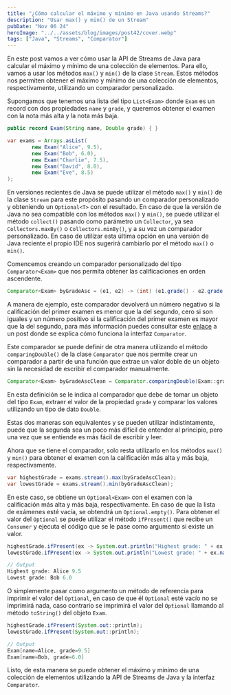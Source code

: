 ```yaml
---
title: "¿Cómo calcular el máximo y mínimo en Java usando Streams?"
description: "Usar max() y min() de un Stream"
pubDate: "Nov 06 24"
heroImage: "../../assets/blog/images/post42/cover.webp"
tags: ["Java", "Streams", "Comparator"]
---
```


En este post vamos a ver cómo usar la API de Streams de Java para calcular el máximo y mínimo de una colección de elementos. Para ello, vamos a usar los métodos `max()` y `min()` de la clase `Stream`. Estos métodos nos permiten obtener el máximo y mínimo de una colección de elementos, respectivamente, utilizando un comparador personalizado.

Supongamos que tenemos una lista del tipo `List<Exam>` donde `Exam` es un record con dos propiedades `name` y `grade`, y queremos obtener el examen con la nota más alta y la nota más baja. 

```java
public record Exam(String name, Double grade) { }
```

```java
var exams = Arrays.asList(
        new Exam("Alice", 9.5),
        new Exam("Bob", 6.0),
        new Exam("Charlie", 7.5),
        new Exam("David", 8.0),
        new Exam("Eve", 8.5)
);
```

En versiones recientes de Java se puede utilizar el método `max()` y `min()` de la clase `Stream` para este propósito pasando un comparador personalizado y obteniendo un `Optional<T>` con el resultado. En caso de que la versión de Java no sea compatible con los métodos `max()` y `min()`, se puede utilizar el método `collect()` pasando como parámetro un `Collector`, ya sea `Collectors.maxBy()` o `Collectors.minBy()`, y a su vez un comparador personalizado. En caso de utilizar esta última opción en una versión de Java reciente el propio IDE nos sugerirá cambiarlo por el método `max()` o `min()`.

Comencemos creando un comparador personalizado del tipo `Comparator<Exam>` que nos permita obtener las calificaciones en orden ascendente.

```java
Comparator<Exam> byGradeAsc = (e1, e2) -> (int) (e1.grade() - e2.grade());
```

A manera de ejemplo, este comparador devolverá un número negativo si la calificación del primer examen es menor que la del segundo, cero si son iguales y un número positivo si la calificación del primer examen es mayor que la del segundo, para más información puedes consultar este [enlace](https://asjordi.dev/blog/como-funciona-comparator-en-java) a un post donde se explica cómo funciona la interfaz `Comparator`.

Este comparador se puede definir de otra manera utilizando el método `comparingDouble()` de la clase `Comparator` que nos permite crear un comparador a partir de una función que extrae un valor doble de un objeto sin la necesidad de escribir el comparador manualmente.

```java
Comparator<Exam> byGradeAscClean = Comparator.comparingDouble(Exam::grade);
```

En esta definición se le indica al comparador que debe de tomar un objeto del tipo `Exam`, extraer el valor de la propiedad `grade` y comparar los valores utilizando un tipo de dato `Double`.

Estas dos maneras son equivalentes y se pueden utilizar indistintamente, puede que la segunda sea un poco más difícil de entender al principio, pero una vez que se entiende es más fácil de escribir y leer.

Ahora que se tiene el comparador, solo resta utilizarlo en los métodos `max()` y `min()` para obtener el examen con la calificación más alta y más baja, respectivamente.

```java
var highestGrade = exams.stream().max(byGradeAscClean);
var lowestGrade = exams.stream().min(byGradeAscClean);
```

En este caso, se obtiene un `Optional<Exam>` con el examen con la calificación más alta y más baja, respectivamente. En caso de que la lista de exámenes esté vacía, se obtendrá un `Optional.empty()`. Para obtener el valor del `Optional` se puede utilizar el método `ifPresent()` que recibe un `Consumer` y ejecuta el código que se le pase como argumento si existe un valor.

```java
highestGrade.ifPresent(ex -> System.out.println("Highest grade: " + ex.name() + " " + ex.grade()));
lowestGrade.ifPresent(ex -> System.out.println("Lowest grade: " + ex.name() + " " + ex.grade()));

// Output
Highest grade: Alice 9.5
Lowest grade: Bob 6.0
```

O simplemente pasar como argumento un método de referencia para imprimir el valor del `Optional`, en caso de que él `Optional` esté vacío no se imprimirá nada, caso contrario se imprimirá el valor del `Optional` llamando al método `toString()` del objeto `Exam`.

```java
highestGrade.ifPresent(System.out::println);
lowestGrade.ifPresent(System.out::println);

// Output
Exam[name=Alice, grade=9.5]
Exam[name=Bob, grade=6.0]
```

Listo, de esta manera se puede obtener el máximo y mínimo de una colección de elementos utilizando la API de Streams de Java y la interfaz `Comparator`.